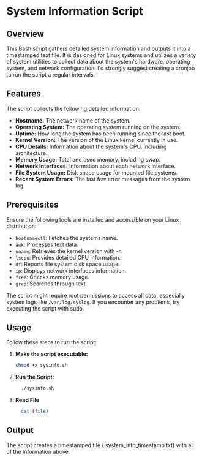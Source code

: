 # System Information Script

## Overview
This Bash script gathers detailed system information and outputs it into a timestamped text file. It is designed for Linux systems and utilizes a variety of system utilities to collect data about the system's hardware, operating system, and network configuration. I'd strongly suggest creating a cronjob to run the script a regular intervals.

## Features
The script collects the following detailed information:
- **Hostname:** The network name of the system.
- **Operating System:** The operating system running on the system.
- **Uptime:** How long the system has been running since the last boot.
- **Kernel Version:** The version of the Linux kernel currently in use.
- **CPU Details:** Information about the system's CPU, including architecture.
- **Memory Usage:** Total and used memory, including swap.
- **Network Interfaces:** Information about each network interface.
- **File System Usage:** Disk space usage for mounted file systems.
- **Recent System Errors:** The last few error messages from the system log.


## Prerequisites
Ensure the following tools are installed and accessible on your Linux distribution:
- `hostnamectl`: Fetches the systems name.
- `awk`: Processes text data.
- `uname`: Retrieves the kernel version with -r.
- `lscpu`: Provides detailed CPU information.
- `df`: Reports file system disk space usage.
- `ip`: Displays network interfaces information.
- `free`: Checks memory usage.
- `grep`: Searches through text.

The script might require root permissions to access all data, especially system logs like `/var/log/syslog`.
If you encounter any problems, try executing the script with sudo.
## Usage
Follow these steps to run the script:

1. **Make the script executable:**
   ```bash
   chmod +x sysinfo.sh
2. **Run the Script:**
   ```bash
     ./sysinfo.sh
3. **Read File**
   ```bash
     cat (file)
## Output
The script creates a timestamped file (
system_info_timestamp.txt) with all of the information above.
